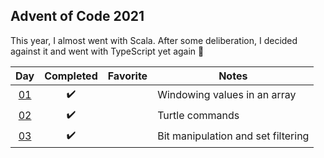 ## Advent of Code 2021

This year, I almost went with Scala. After some deliberation, I decided against it and went with TypeScript yet again :tada:

|         Day         |     Completed      | Favorite | Notes                              |
| :-----------------: | :----------------: | :------: | ---------------------------------- |
| [01](src/day-01.ts) | :heavy_check_mark: |          | Windowing values in an array       |
| [02](src/day-02.ts) | :heavy_check_mark: |          | Turtle commands                    |
| [03](src/day-03.ts) | :heavy_check_mark: |          | Bit manipulation and set filtering |
